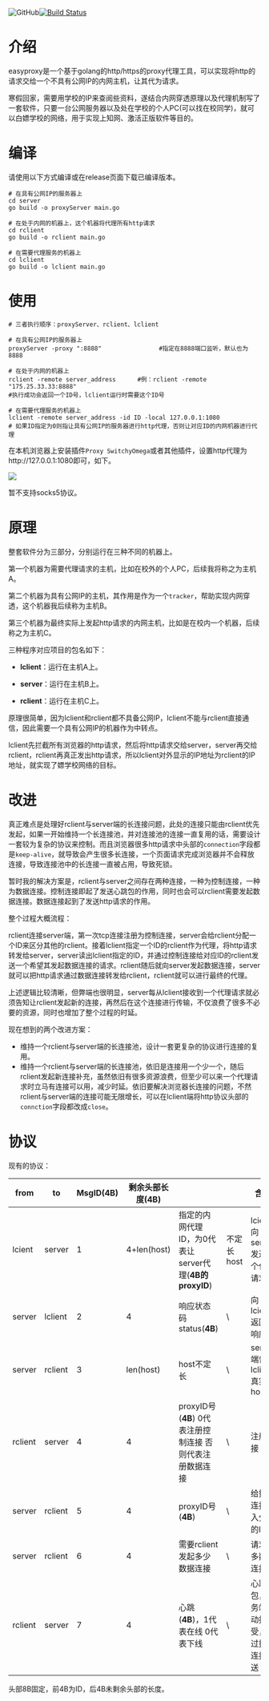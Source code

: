 ![GitHub](https://img.shields.io/github/license/gufeijun/easyproxy)[![Build Status](https://travis-ci.com/gufeijun/easyproxy.svg?branch=main)](https://travis-ci.com/gufeijun/easyproxy)

# 介绍

easyproxy是一个基于golang的http/https的proxy代理工具，可以实现将http的请求交给一个不具有公网IP的内网主机，让其代为请求。

寒假回家，需要用学校的IP来查阅些资料，遂结合内网穿透原理以及代理机制写了一套软件，只要一台公网服务器以及处在学校的个人PC(可以找在校同学)，就可以白嫖学校的网络，用于实现上知网、激活正版软件等目的。

# 编译

请使用以下方式编译或在release页面下载已编译版本。

```shell
# 在具有公网IP的服务器上
cd server
go build -o proxyServer main.go

# 在处于内网的机器上，这个机器将代理所有http请求
cd rclient
go build -o rclient main.go

# 在需要代理服务的机器上
cd lclient
go build -o lclient main.go
```

# 使用

```shell
# 三者执行顺序：proxyServer、rclient、lclient

# 在具有公网IP的服务器上
proxyServer -proxy ":8888"				  #指定在8888端口监听，默认也为8888

# 在处于内网的机器上
rclient -remote server_address		#例：rclient -remote "175.25.33.33:8888"
#执行成功会返回一个ID号，lclient运行时需要这个ID号

# 在需要代理服务的机器上
lclient -remote server_address -id ID -local 127.0.0.1:1080 
# 如果ID指定为0则指让具有公网IP的服务器进行http代理，否则让对应ID的内网机器进行代理
```

在本机浏览器上安装插件`Proxy SwitchyOmega`或者其他插件，设置http代理为http://127.0.0.1:1080即可，如下。

<a href="https://sm.ms/image/8BVqwSjsfeRFAuJ" target="_blank"><img src="https://i.loli.net/2021/01/11/8BVqwSjsfeRFAuJ.png" ></a>

暂不支持socks5协议。

# 原理

整套软件分为三部分，分别运行在三种不同的机器上。

第一个机器为需要代理请求的主机，比如在校外的个人PC，后续我将称之为主机A。

第二个机器为具有公网IP的主机，其作用是作为一个`tracker`，帮助实现内网穿透，这个机器我后续称为主机B。

第三个机器为最终实际上发起http请求的内网主机，比如是在校内一个机器，后续称之为主机C。

三种程序对应项目的包名如下：

+ **lclient**：运行在主机A上。

+ **server**：运行在主机B上。
+ **rclient**：运行在主机C上。

原理很简单，因为lclient和rclient都不具备公网IP，lclient不能与rclient直接通信，因此需要一个具有公网IP的机器作为中转点。

lclient先拦截所有浏览器的http请求，然后将http请求交给server，server再交给rclient，rclient再真正发出http请求，所以lclient对外显示的IP地址为rclient的IP地址，就实现了嫖学校网络的目标。

# 改进

真正难点是处理好rclient与server端的长连接问题，此处的连接只能由rclient优先发起，如果一开始维持一个长连接池，并对连接池的连接一直复用的话，需要设计一套较为复杂的协议来控制。而且浏览器很多http请求中头部的`connection`字段都是`keep-alive`，就导致会产生很多长连接，一个页面请求完成浏览器并不会释放连接，导致连接池中的长连接一直被占用，导致死锁。

暂时我的解决方案是，rclient与server之间存在两种连接，一种为控制连接，一种为数据连接。控制连接即起了发送心跳包的作用，同时也会可以rclient需要发起数据连接。数据连接起到了发送http请求的作用。

整个过程大概流程：

rclient连接server端，第一次tcp连接注册为控制连接，server会给rclient分配一个ID来区分其他的rclient。接着lclient指定一个ID的rclient作为代理，将http请求转发给server，server读出lclient指定的ID，并通过控制连接给对应ID的rclient发送一个希望其发起数据连接的请求。rclient随后就向server发起数据连接，server就可以把http请求通过数据连接转发给rclient，rclient就可以进行最终的代理。

上述逻辑比较清晰，但弊端也很明显，server每从lclient接收到一个代理请求就必须告知让rclient发起新的连接，再然后在这个连接进行传输，不仅浪费了很多不必要的资源，同时也增加了整个过程的时延。

现在想到的两个改进方案：

+ 维持一个rclient与server端的长连接池，设计一套更复杂的协议进行连接的复用。
+ 维持一个rclient与server端的长连接池，依旧是连接用一个少一个，随后rclient发起新连接补充，虽然依旧有很多资源浪费，但至少可以来一个代理请求时立马有连接可以用，减少时延。依旧要解决浏览器长连接的问题，不然rclient与server端的连接可能无限增长，可以在lclient端将http协议头部的`connction`字段都改成`close`。

# 协议

现有的协议：

| from    | to      | MsgID(4B) | 剩余头部长度(4B) |                                                          |            | 含义                                     |
| ------- | ------- | --------- | ---------------- | -------------------------------------------------------- | ---------- | ---------------------------------------- |
| lcient  | server  | 1         | 4+len(host)      | 指定的内网代理ID，为0代表让server代理(**4B的proxyID**)   | 不定长host | lcient向 server发送一个代理请求。        |
| server  | lclient | 2         | 4                | 响应状态码status(**4B**)                                 | \          | 向lcient返回的响应码                     |
| server  | rclient | 3         | len(host)        | host不定长                                               | \          | server端告诉lclient真实host              |
| rclient | server  | 4         | 4                | proxyID号(**4B**) 0代表注册控制连接 否则代表注册数据连接 | \          | 注册连接                                 |
| server  | rclient | 5         | 4                | proxyID号(**4B**)                                        | \          | 给控制连接写入分配的ID                   |
| server  | rclient | 6         | 4                | 需要rclient发起多少数据连接                              | \          | 请求更多数据连接                         |
| rclient | server  | 7         | 4                | 心跳(**4B**)，1代表在线 0代表下线                        | \          | 心跳包，服务端被动接受，通过控制连接发送 |

头部8B固定，前4B为ID，后4B未剩余头部的长度。